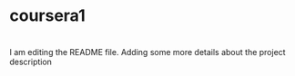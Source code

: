 # coursera1
#
I am editing the README file. Adding some more details about the project description

